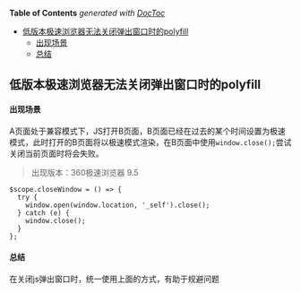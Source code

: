 <!-- START doctoc generated TOC please keep comment here to allow auto update -->
<!-- DON'T EDIT THIS SECTION, INSTEAD RE-RUN doctoc TO UPDATE -->
**Table of Contents**  *generated with [DocToc](https://github.com/thlorenz/doctoc)*

- [低版本极速浏览器无法关闭弹出窗口时的polyfill](#%E4%BD%8E%E7%89%88%E6%9C%AC%E6%9E%81%E9%80%9F%E6%B5%8F%E8%A7%88%E5%99%A8%E6%97%A0%E6%B3%95%E5%85%B3%E9%97%AD%E5%BC%B9%E5%87%BA%E7%AA%97%E5%8F%A3%E6%97%B6%E7%9A%84polyfill)
    - [出现场景](#%E5%87%BA%E7%8E%B0%E5%9C%BA%E6%99%AF)
    - [总结](#%E6%80%BB%E7%BB%93)

<!-- END doctoc generated TOC please keep comment here to allow auto update -->

## 低版本极速浏览器无法关闭弹出窗口时的polyfill

#### 出现场景

A页面处于兼容模式下，JS打开B页面，B页面已经在过去的某个时间设置为极速模式，此时打开的B页面将以极速模式渲染，在B页面中使用```window.close();```尝试关闭当前页面时将会失败。

> 出现版本：360极速浏览器 9.5

	$scope.closeWindow = () => {
	  try {
	    window.open(window.location, '_self').close();
	  } catch (e) {
	    window.close();
	  }
	};

#### 总结

在关闭js弹出窗口时，统一使用上面的方式，有助于规避问题